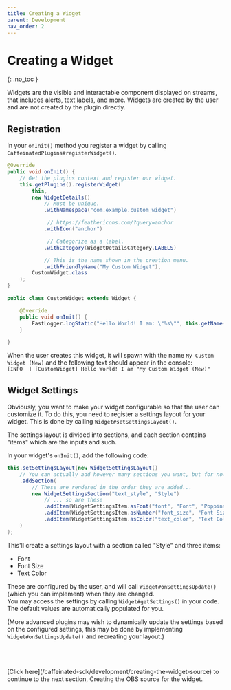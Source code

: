```yaml
---
title: Creating a Widget
parent: Development
nav_order: 2
---
```


# Creating a Widget
{: .no_toc }

Widgets are the visible and interactable component displayed on streams, that includes alerts, text labels, and more. Widgets are created by the user and are not created by the plugin directly.

## Registration

In your `onInit()` method you register a widget by calling `CaffeinatedPlugins#registerWidget()`.
```java
@Override
public void onInit() {
	// Get the plugins context and register our widget.
    this.getPlugins().registerWidget(
		this, 
		new WidgetDetails()
		 	// Must be unique.
			.withNamespace("com.example.custom_widget")

			 // https://feathericons.com/?query=anchor
			.withIcon("anchor")

			 // Categorize as a label.
			.withCategory(WidgetDetailsCategory.LABELS)

			// This is the name shown in the creation menu.
			.withFriendlyName("My Custom Widget"), 
		CustomWidget.class
	);
}
```
```java
public class CustomWidget extends Widget {

    @Override
    public void onInit() {
		FastLogger.logStatic("Hello World! I am: \"%s\"", this.getName());
    }

}
```
When the user creates this widget, it will spawn with the name `My Custom Widget (New)` and the following text should appear in the console:  
`[INFO  ] [CustomWidget] Hello World! I am "My Custom Widget (New)"`  


## Widget Settings

Obviously, you want to make your widget configurable so that the user can customize it. To do this, you need to register a settings layout for your widget. This is done by calling `Widget#setSettingsLayout()`.  

The settings layout is divided into sections, and each section contains "items" which are the inputs and such.  

In your widget's `onInit()`, add the following code:  
```java
this.setSettingsLayout(new WidgetSettingsLayout()
	// You can actually add however many sections you want, but for now we'll just use one.
	.addSection(
		// These are rendered in the order they are added...
		new WidgetSettingsSection("text_style", "Style")
			// ... so are these
			.addItem(WidgetSettingsItem.asFont("font", "Font", "Poppins"))
			.addItem(WidgetSettingsItem.asNumber("font_size", "Font Size", 16, 1, 0, 128))
			.addItem(WidgetSettingsItem.asColor("text_color", "Text Color", "#ffffff"))
	)
);
```
  
This'll create a settings layout with a section called "Style" and three items:
 - Font
 - Font Size
 - Text Color
  
These are configured by the user, and will call `Widget#onSettingsUpdate()` (which you can implement) when they are changed.  
You may access the settings by calling `Widget#getSettings()` in your code. The default values are automatically populated for you.
  

(More advanced plugins may wish to dynamically update the settings based on the configured settings, this may be done by implementing `Widget#onSettingsUpdate()` and recreating your layout.)  


<br>
<br>
<br>
[Click here](/caffeinated-sdk/development/creating-the-widget-source) to continue to the next section, Creating the OBS source for the widget.